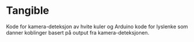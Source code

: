 # Tangible
Kode for kamera-deteksjon av hvite kuler og Arduino kode for lyslenke som danner koblinger basert på output fra kamera-deteksjonen.
